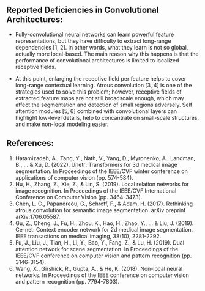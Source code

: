 
## Reported Deficiencies in Convolutional Architectures:

* Fully-convolutional neural networks can learn powerful feature representations, but they have difficulty to extract long-range dependencies [1, 2]. In other words, what they learn is
  not so global, actually more local-based. The main reason why this happens is that the performance of convolutional architectures is limited to localized receptive fields.
  
* At this point, enlarging the receptive field per feature helps to cover long-range contextual learning. Atrous convolution [3, 4] is one of the strategies used to solve this problem;
  however, receptive fields of extracted feature maps are not still broadscale enough, which may affect the segmentation and detection of small regions adversely. Self attention
  modules [5, 6] combined with convolutional layers can highlight low-level details, help to concantrate on small-scale structures, and make non-local modeling easier.


## References:

1. Hatamizadeh, A., Tang, Y., Nath, V., Yang, D., Myronenko, A., Landman, B., ... & Xu, D. (2022). Unetr: Transformers for 3d medical image segmentation. In Proceedings of the IEEE/CVF winter conference on applications of computer vision (pp. 574-584).
2. Hu, H., Zhang, Z., Xie, Z., & Lin, S. (2019). Local relation networks for image recognition. In Proceedings of the IEEE/CVF International Conference on Computer Vision (pp. 3464-3473).
3. Chen, L. C., Papandreou, G., Schroff, F., & Adam, H. (2017). Rethinking atrous convolution for semantic image segmentation. arXiv preprint arXiv:1706.05587.
4. Gu, Z., Cheng, J., Fu, H., Zhou, K., Hao, H., Zhao, Y., ... & Liu, J. (2019). Ce-net: Context encoder network for 2d medical image segmentation. IEEE transactions on medical imaging, 38(10), 2281-2292.
5. Fu, J., Liu, J., Tian, H., Li, Y., Bao, Y., Fang, Z., & Lu, H. (2019). Dual attention network for scene segmentation. In Proceedings of the IEEE/CVF conference on computer vision and pattern recognition (pp. 3146-3154).
6. Wang, X., Girshick, R., Gupta, A., & He, K. (2018). Non-local neural networks. In Proceedings of the IEEE conference on computer vision and pattern recognition (pp. 7794-7803).
